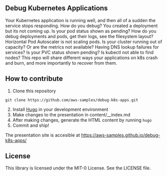 ## Debug Kubernetes Applications

Your Kubernetes application is running well, and then all of a sudden the service stops responding. How do you debug? You created a deployment but its not coming up. Is your pod status shown as pending? How do you debug deployments and pods, get their logs, see the filesystem layout? Horizontal Pod Autoscaler is not scaling pods. Is your cluster running out of capacity? Or are the metrics not available? Having DNS lookup failures for services? Is your PVC status shown pending? Is kubectl not able to find nodes? This repo will share different ways your applications on k8s crash and burn, and more importantly to recover from them.

## How to contribute

1. Clone this repository 

`git clone https://github.com/aws-samples/debug-k8s-apps.git`

2. Install [Hugo](https://gohugo.io/getting-started/installing/) in your development environment
3. Make changes to the presentation in content/\__index.md
4. After making changes, generate the HTML content by running `hugo`
5. Commit and ship!

The presentation site is accesible at https://aws-samples.github.io/debug-k8s-apps/ 

## License

This library is licensed under the MIT-0 License. See the LICENSE file.

